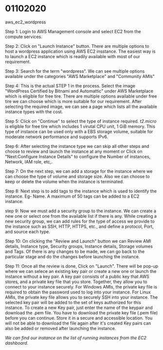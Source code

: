 # 01102020
aws_ec2_wordpress

Step 1: Login to AWS Management console and select EC2 from the compute services.

Step 2: Click on "Launch Instance" button. There are multiple options to host a wordpress application using AWS EC2 insstance. The easiest way is to launch a EC2 instance which is readily available with most of our requirement.

Step 3: Search for the term "wordpress". We can see multiple options available under the categories "AWS Marketplace" and "Community AMIs"

Step 4: This is the actual STEP 1 in the process. Select the image "WordPress Certified by Bitnami and Automattic" under AWS Marketplace which is eligible for free tire. There are multiple options available under free tire we can choose which is more suitable for our requirement. After selecting the required image, we can see a page which lists all the available instance types with the cost.

Step 5: Click on "Continue" to select the type of instance required. *t2.micro* is eligible for free tire which includes 1 virutal CPU unit, 1 GiB memory. This type of instance can be used only with a EBS storage volume, suitable for moderate network performance and supports IPv6.

Step 6: After selecting the instance type we can skip all other steps and choose to review and launch the instance at any moment or Click on "Next:Configure Instance Details" to configure the Number of instances, Network, IAM role, etc,. 

Step 7: On the next step, we can add a storage for the instance where we can choose the type of volume and storage size. Also we can choose to keep or delete the volume when the instance is terminated.

Step 8: Next step is to add tags to the instance which is used to identify the instance. Eg- Name. A maximum of 50 tags can be added to a EC2 instance.

step 9: Now we must add a security group to the instance. We can create a new one or select one from the available list if there is any. While creating a new security group, we can add rules for the type of access we provide to the instance such as SSH, HTTP, HTTPS, etc., and define a protocol, Port, and source each type.

Step 10: On clicking the "Review and Launch" button we can Review AMI details, Instance type, Security groups, Instance details, Storage volumes and Tags. Of there is any changes to be made, we can go back to the particular stage and do the changes before launching the instance.

Step 11: Once all the review is done, Click on "Launch". There will be pop-up where we can selece an existing key pair or create a new one or launch the instance without a key pair. A key pair consists of a public key that AWS stores, and a private key file that you store. Together, they allow you to connect to your instance securely. For Windows AMIs, the private key file is required to obtain the password used to log into your instance. For Linux AMIs, the private key file allows you to securely SSH into your instance. The selected key pair will be added to the set of keys authorized for this instance. To create a new Key pair, just enter the name of the keypair and download the .pem file. You have to download the private key file (.pem file) before you can continue. Store it in a secure and accessible location. You will not be able to download the file again after it's created Key pairs can also be added or removed after launching the instance.

*We can find our instance on the list of running instances from the EC2 dashboard.*
